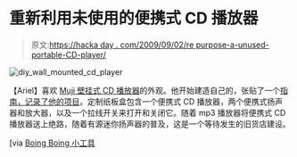 # 重新利用未使用的便携式 CD 播放器

> 原文:[https://hacka day . com/2009/09/02/re purpose-a-unused-portable-CD-player/](https://hackaday.com/2009/09/02/repurpose-an-unused-portable-cd-player/)

![diy_wall_mounted_cd_player](../Images/0cb389658e588ec9207d18a010af1617.png "diy_wall_mounted_cd_player")

【Ariel】喜欢 [Muji 壁挂式 CD 播放器](http://www.muji.us/store/wall-mounted-cd-player-white.html)的外观。他开始建造自己的，张贴了一个[指南，记录了他的项目](http://www.vvank.com/09/make-a-muji-wall-mounted-cd-player/)。定制纸板盒包含一个便携式 CD 播放器，两个便携式扬声器和放大器，以及一个拉线开关来打开和关闭它。随着 mp3 播放器将便携式 CD 播放器送上绝路，随着有源迷你扬声器的普及，这是一个等待发生的旧货店建设。

[via [Boing Boing 小工具](http://gadgets.boingboing.net/2009/09/01/howto-make-a-cheap-v.html)